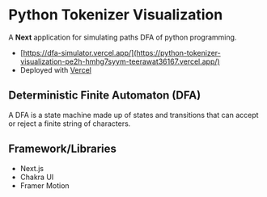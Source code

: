 # Python Tokenizer Visualization
A **Next** application for simulating paths DFA of python programming.
- [https://dfa-simulator.vercel.app/](https://python-tokenizer-visualization-pe2h-hmhg7syym-teerawat36167.vercel.app/)
- Deployed with [Vercel](https://vercel.com/solutions/nextjs)

## Deterministic Finite Automaton (DFA)
A DFA is a state machine made up of states and transitions that can accept or reject a finite string of characters.

## Framework/Libraries
- Next.js
- Chakra UI
- Framer Motion
